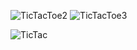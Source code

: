 ![TicTacToe2](https://github.com/karthi2523/PRODIGY_AD_04/assets/123315498/e6945920-15a1-470e-bfc9-516f740ee2a4)
![TicTacToe3](https://github.com/karthi2523/PRODIGY_AD_04/assets/123315498/86d4629e-9de6-4552-81ca-def5807410a2)

![TicTac](https://github.com/karthi2523/PRODIGY_AD_04/assets/123315498/b9b973fa-9b55-45c9-a3a4-ec500326743d)
